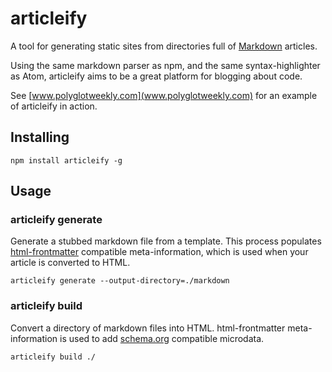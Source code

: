 # articleify

A tool for generating static sites from directories full of [Markdown](http://commonmark.org/) articles.

Using the same markdown parser as npm, and the same syntax-highlighter
as Atom, articleify aims to be a great platform for blogging about
code.

See [www.polyglotweekly.com](www.polyglotweekly.com) for an example of articleify in action.

## Installing

`npm install articleify -g`

## Usage

### articleify generate

Generate a stubbed markdown file from a template. This process populates [html-frontmatter](https://www.npmjs.com/package/html-frontmatter) compatible
meta-information, which is used when your article is converted to HTML.

`articleify generate --output-directory=./markdown`

### articleify build

Convert a directory of markdown files into HTML. html-frontmatter
meta-information is used to add [schema.org](http://schema.org/Article)
compatible microdata.

`articleify build ./`
